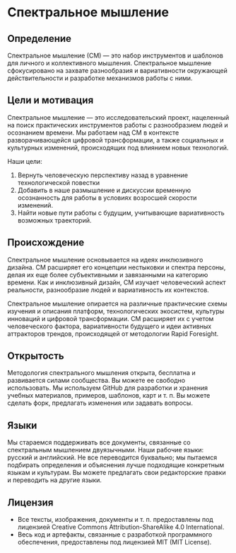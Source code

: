 # Спектральное мышление

## Определение

Спектральное мышление (СМ) — это набор инструментов и шаблонов для личного и коллективного мышления. Спектральное мышление сфокусировано на захвате разнообразия и вариативности окружающей действительности и разработке механизмов работы с ними.


## Цели и мотивация

Спектральное мышление — это исследовательский проект, нацеленный на поиск практических инструментов работы с разнообразием людей и осознанием времени. Мы работаем над СМ в контексте разворачивающейся цифровой трансформации, а также социальных и культурных изменений, происходящих под влиянием новых технологий.

Наши цели:
1. Вернуть человеческую перспективу назад в уравнение технологической повестки
2. Добавить в наше размышление и дискуссии временную осознанность для работы в условиях возросшей скорости изменений.
3. Найти новые пути работы с будущим, учитывающие вариативность возможных траекторий.

## Происхождение 

Спектральное мышление основывается на идеях инклюзивного дизайна. СМ расширяет его концепции нестыковки и спектра персоны, делая их еще более субъективными и завязанными на категорию времени. Как и инклюзивный дизайн, СМ изучает человеческий аспект реальности, разнообразие людей и вариативность их контекстов.

Спектральное мышление опирается на различные практические схемы изучения и описания платформ, технологических экосистем, культуры инноваций и цифровой трансформации. СМ расширяет их с учетом человеческого фактора, вариативности будущего и идеи активных аттракторов трендов, происходящей от методологии Rapid Foresight.


## Открытость

Методология спектрального мышления открыта, бесплатна и развивается силами сообщества. Вы можете ее свободно использовать. Мы используем GitHub для разработки и хранения учебных материалов, примеров, шаблонов, карт и т. п. Вы можете сделать форк, предлагать изменения или задавать вопросы.

## Языки

Мы стараемся поддерживать все документы, связанные со спектральным мышлением двуязычными. Наши рабочие языки: русский и английский. Не все переводится буквально; мы пытаемся подбирать определения и объяснения лучше подходящие конкретным языкам и культурам. Вы можете предлагать свои редакторские правки и переводить на другие языки.


## Лицензия

- Все тексты, изображения, документы и т. п. предоставлены под лицензией Creative Commons Attribution-ShareAlike 4.0 International. 
- Весь код и артефакты, связанные с разработкой программного обеспечения, предоставлены под лицензией MIT (MIT License).